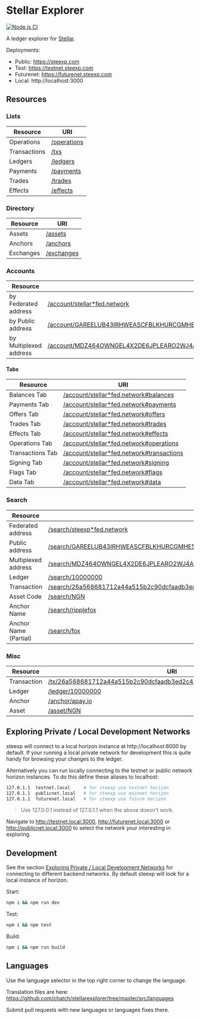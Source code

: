 # Stellar Explorer

[![Node.js CI](https://github.com/chatch/stellarexplorer/actions/workflows/node.js.yml/badge.svg)](https://github.com/chatch/stellarexplorer/actions/workflows/node.js.yml)

A ledger explorer for [Stellar](https://stellar.org).

Deployments:
- Public: https://steexp.com
- Test: https://testnet.steexp.com
- Futurenet: https://futurenet.steexp.com
- Local: http://localhost:3000

## Resources

### Lists

| Resource     | URI                                          |
| ------------ | -------------------------------------------- |
| Operations   | [/operations](https://steexp.com/operations) |
| Transactions | [/txs](https://steexp.com/txs)               |
| Ledgers      | [/ledgers](https://steexp.com/ledgers)       |
| Payments     | [/payments](https://steexp.com/payments)     |
| Trades       | [/trades](https://steexp.com/trades)         |
| Effects      | [/effects](https://steexp.com/effects)       |

### Directory

| Resource  | URI                                        |
| --------- | ------------------------------------------ |
| Assets    | [/assets](https://steexp.com/assets)       |
| Anchors   | [/anchors](https://steexp.com/anchors)     |
| Exchanges | [/exchanges](https://steexp.com/exchanges) |

### Accounts

| Resource             | URI |
| -------------------- | --- |
| by Federated address | [/account/stellar\*fed.network](https://steexp.com/account/stellar*fed.network) |
| by Public address    | [/account/GAREELUB43IRHWEASCFBLKHURCGMHE5IF6XSE7EXDLACYHGRHM43RFOX](https://steexp.com/account/GAREELUB43IRHWEASCFBLKHURCGMHE5IF6XSE7EXDLACYHGRHM43RFOX) |
| by Multiplexed address    | [/account/MDZ464OWNGEL4X2DE6JPLEARO2WJ4AGCBN3XM7E4ZSLPHRBV6AZB6AAAAAAAAAAAAGW4M](https://steexp.com/account/MDZ464OWNGEL4X2DE6JPLEARO2WJ4AGCBN3XM7E4ZSLPHRBV6AZB6AAAAAAAAAAAAGW4M) |

#### Tabs

| Resource         | URI                                                                                                       |
| ---------------- | --------------------------------------------------------------------------------------------------------- |
| Balances Tab     | [/account/stellar\*fed.network#balances](https://steexp.com/account/stellar*fed.network#balances)         |
| Payments Tab     | [/account/stellar\*fed.network#payments](https://steexp.com/account/stellar*fed.network#payments)         |
| Offers Tab       | [/account/stellar\*fed.network#offers](https://steexp.com/account/stellar*fed.network#offers)             |
| Trades Tab       | [/account/stellar\*fed.network#trades](https://steexp.com/account/stellar*fed.network#trades)             |
| Effects Tab      | [/account/stellar\*fed.network#effects](https://steexp.com/account/stellar*fed.network#effects)           |
| Operations Tab   | [/account/stellar\*fed.network#operations](https://steexp.com/account/stellar*fed.network#operations)     |
| Transactions Tab | [/account/stellar\*fed.network#transactions](https://steexp.com/account/stellar*fed.network#transactions) |
| Signing Tab      | [/account/stellar\*fed.network#signing](https://steexp.com/account/stellar*fed.network#signing)           |
| Flags Tab        | [/account/stellar\*fed.network#flags](https://steexp.com/account/stellar*fed.network#flags)               |
| Data Tab         | [/account/stellar\*fed.network#data](https://steexpcom/account/stellar*fed.network#data)                  |

### Search

| Resource              | URI |
| --------------------- | ---------------------------------------------------------------------------------------------------------------------------------------------------------------------- |
| Federated address     | [/search/steexp\*fed.network](https://steexp.com/search/steexp*fed.network) |
| Public address        | [/search/GAREELUB43IRHWEASCFBLKHURCGMHE5IF6XSE7EXDLACYHGRHM43RFOX](https://steexp.com/search/GAREELUB43IRHWEASCFBLKHURCGMHE5IF6XSE7EXDLACYHGRHM43RFOX) |
| Multiplexed address        | [/search/MDZ464OWNGEL4X2DE6JPLEARO2WJ4AGCBN3XM7E4ZSLPHRBV6AZB6AAAAAAAAAAAAGW4M](https://steexp.com/search/MDZ464OWNGEL4X2DE6JPLEARO2WJ4AGCBN3XM7E4ZSLPHRBV6AZB6AAAAAAAAAAAAGW4M) |
| Ledger                | [/search/10000000](https://steexp.com/search/10000000) |
| Transaction           | [/search/26a568681712a44a515b2c90dcfaadb3ed2c40dc60254638407937bee4767071](https://steexp.com/search/26a568681712a44a515b2c90dcfaadb3ed2c40dc60254638407937bee4767071) |
| Asset Code            | [/search/NGN](https://steexp.com/search/NGN) |
| Anchor Name           | [/search/ripplefox](https://steexp.com/search/ripplefox) |
| Anchor Name (Partial) | [/search/fox](https://steexp.com/search/fox) |

### Misc

| Resource    | URI |
| ----------- | --- |
| Transaction | [/tx/26a568681712a44a515b2c90dcfaadb3ed2c40dc60254638407937bee4767071](https://steexp.com/tx/26a568681712a44a515b2c90dcfaadb3ed2c40dc60254638407937bee4767071) |
| Ledger      | [/ledger/10000000](https://steexp.com/ledger/10000000) |
| Anchor      | [/anchor/apay.io](https://steexp.com/anchor/apay.io) |
| Asset       | [/asset/NGN](https://steexp.com/asset/NGN) |

## Exploring Private / Local Development Networks<a name="private-networks"></a>

steexp will connect to a local horizon instance at http://localhost:8000 by default. If your running a local private network for development this is quite handy for browsing your changes to the ledger.

Alternatively you can run locally connecting to the testnet or public network horizon instances. To do this define these aliases to localhost:

```sh
127.0.1.1  testnet.local     # for steexp use testnet horizon
127.0.1.1  publicnet.local   # for steexp use mainnet horizon
127.0.1.1  futurenet.local   # for steexp use future horizon
```

> Use 127.0.0.1 instead of 127.0.1.1 when the above doesn't work.

Navigate to http://testnet.local:3000, http://futurenet.local:3000 or http://publicnet.local:3000 to select the network your interesting in exploring.

## Development

See the section [Exploring Private / Local Development Networks](#private-networks) for connecting to different backend networks. By default steexp will look for a local instance of horizon.

Start:

```sh
npm i && npm run dev
```

Test:

```sh
npm i && npm test
```

Build:

```sh
npm i && npm run build
```

## Languages

Use the language selector in the top right corner to change the language.

Translation files are here:
https://github.com/chatch/stellarexplorer/tree/master/src/languages

Submit pull requests with new languages or languages fixes there.
